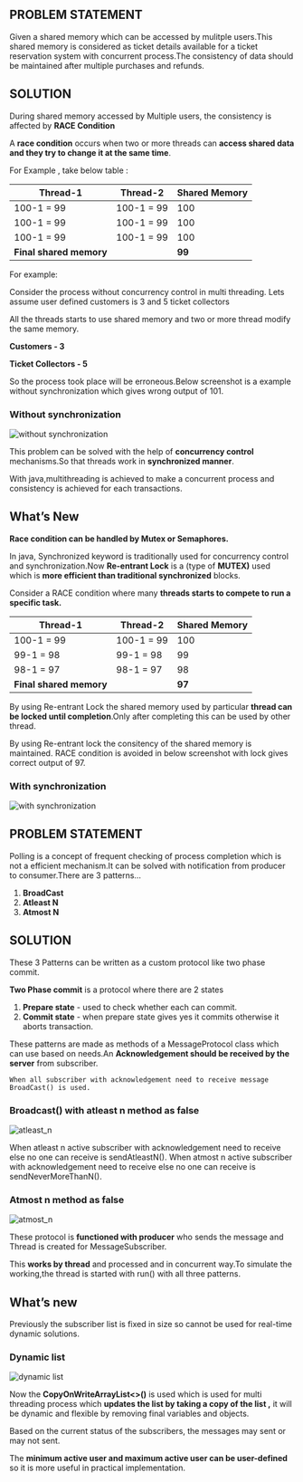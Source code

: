 ## PROBLEM STATEMENT

Given a shared memory which can be accessed by mulitple users.This shared memory is considered as ticket details available for a ticket reservation system with concurrent process.The consistency of data should be maintained after multiple purchases and refunds.

## SOLUTION

During shared memory accessed by Multiple users, the consistency is affected by **RACE Condition**

A **race condition** occurs when two or more threads can **access shared data and they try to change it at the same time**.

For Example , take below table :

| **Thread-1** | **Thread-2** | **Shared Memory** |
| --- | --- | --- |
| 100-1 = 99 | 100-1 = 99 | 100 |
| 100-1 = 99 | 100-1 = 99 | 100 |
| 100-1 = 99 | 100-1 = 99 | 100 |
| **Final shared memory** |     | **99** |

For example:

Consider the process without concurrency control in multi threading. Lets assume user defined customers is 3 and 5 ticket collectors

All the threads starts to use shared memory and two or more thread modify the same memory.

**Customers - 3**

**Ticket Collectors - 5**

So the process took place will be erroneous.Below screenshot is a example without synchronization which gives wrong output of 101.

### Without synchronization
![without synchronization](https://github.com/Harshit26042004/Synchronization-and-Message/blob/main/without_sync.jpg)

This problem can be solved with the help of **concurrency control** mechanisms.So that threads work in **synchronized manner**.

With java,multithreading is achieved to make a concurrent process and consistency is achieved for each transactions.

## What’s New

**Race condition can be handled by Mutex or Semaphores.**

In java, Synchronized keyword is traditionally used for concurrency control and synchronization.Now **Re-entrant Lock** is a (type of **MUTEX)** used which is **more efficient than traditional synchronized** blocks.

Consider a RACE condition where many **threads starts to compete to run a specific task.**

| **Thread-1** | **Thread-2** | **Shared Memory** |
| --- | --- | --- |
| 100-1 = 99 | 100-1 = 99 | 100 |
| 99-1 = 98 | 99-1 = 98 | 99  |
| 98-1 = 97 | 98-1 = 97 | 98  |
| **Final shared memory** |     | **97** |

By using Re-entrant Lock the shared memory used by particular **thread can be locked until completion**.Only after completing this can be used by other thread.

By using Re-entrant lock the consitency of the shared memory is maintained. RACE condition is avoided in below screenshot with lock gives correct output of 97.

### With synchronization
![with synchronization](https://github.com/Harshit26042004/Synchronization-and-Message/blob/main/with_sync.jpg)

## PROBLEM STATEMENT

Polling is a concept of frequent checking of process completion which is not a efficient mechanism.It can be solved with notification from producer to consumer.There are 3 patterns…

1. **BroadCast**
2. **Atleast N**
3. **Atmost N**

## SOLUTION

These 3 Patterns can be written as a custom protocol like two phase commit.

**Two Phase commit** is a protocol where there are 2 states

1. **Prepare state** - used to check whether each can commit.
2. **Commit state** - when prepare state gives yes it commits otherwise it aborts transaction.

These patterns are made as methods of a MessageProtocol class which can use based on needs.An **Acknowledgement should be received by the server** from subscriber.

	When all subscriber with acknowledgement need to receive message BroadCast() is used.

### Broadcast() with atleast n method as false
![atleast_n](https://github.com/Harshit26042004/Synchronization-and-Message/blob/main/atleast_n.jpg)

When atleast n active subscriber with acknowledgement need to receive else no one can receive is sendAtleastN().
When atmost n active subscriber with acknowledgement need to receive else no one can receive is sendNeverMoreThanN().

### Atmost n method as false
![atmost_n](https://github.com/Harshit26042004/Synchronization-and-Message/blob/main/atmost_n.jpg)

These protocol is **functioned with producer** who sends the message and Thread is created for MessageSubscriber.

This **works by thread** and processed and in concurrent way.To simulate the working,the thread is started with run() with all three patterns.

## What’s new

Previously the subscriber list is fixed in size so cannot be used for real-time dynamic solutions.


### Dynamic list
![dynamic list](https://github.com/Harshit26042004/Synchronization-and-Message/blob/main/list.jpg)

Now the **CopyOnWriteArrayList<>()** is used which is used for multi threading process which **updates the list by taking a copy of the list ,** it will be dynamic and flexible by removing final variables and objects.

Based on the current status of the subscribers, the messages may sent or may not sent.

The **minimum active user and maximum active user can be user-defined** so it is more useful in practical implementation.
